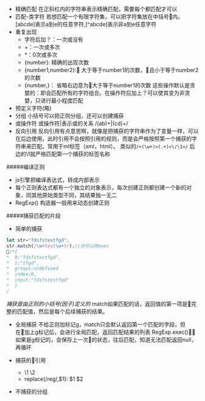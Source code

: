 - 精确匹配
在正斜杠内的字符串表示精确匹配，需要每个都匹配才可以
- 匹配-类字符
若想匹配一个有限字符集，可以把字符集放在中括号内。[abcde]表示a到e的任意字符,[^abcde]表示非a到e任意字符
- 重复出现
    - 字符后加？：一次或没有
    - +：一次或多次
    - *：0次或多次
    - {number}: 精确的出现次数  
    - {number1,number2}: 大于等于number1的次数，且小于等于number2的次数
    - {number,}： 省略右边意为大于等于number1的次数
    这些操作默认是贪婪的：即会匹配所有的字符组合。在操作符后加上？可以使其变为非贪婪，只进行最小程度匹配
- 预定义字符(略)    
- 分组
小括号可以把正则分组，还可以创建捕获
- 或操作符
或操作符|表示或的关系 /(ab)+|(cd)+/
- 反向引用
反向引用有点意思啊，就像是把捕获的字符串作为了变量一样，可以在后边使用，此时引用不会按照引用的规则，而是会严格按照第一个捕获的字符串来匹配。常用于ml标签（xml，html）。
类似的`/<(\w+)>(.+)<\/\1>/` 后边的\1就严格匹配第一个捕获的标签名称


#####编译正则
- js引擎把编译表达式，转成内部表示
- 每个正则表达式都有一个独立的对象表示，每次创建正则都创建一个新的对象，同其他原始类型不同，其结果独一无二
-  RegExp() 构造器一般用来动态创建正则

#####捕获匹配的片段
- 简单的捕获
```js
let str="fdsfstestfgd";
str.match(/\w+tes(\w+)/);//也可以用exec
/*{
*  0:"fdsfstestfgd",
*  1:"tfgd",
*  groups:undefined
*  index:0,
*  input:"fdsfstestfgd"
*  }
/
```
*捕获是由正则的小括号(因子)定义的*
match如果匹配的话，返回值的第一项是完整的匹配值，然后是每个后续捕获的结果。
- 全局捕获
不给正则加标记g，match只会默认返回第一个匹配的字段，但在加上g标记后，会进行全局匹配，返回匹配结果的列表
RegExp.exec()，如果是g标记的，会保存上一次的状态，往后匹配，知道无法匹配返回null，再循环
- 捕获的引用
    - \1 \2
    - replace(/reg/,$1):  \$1 \$2

- 不捕获的分组

